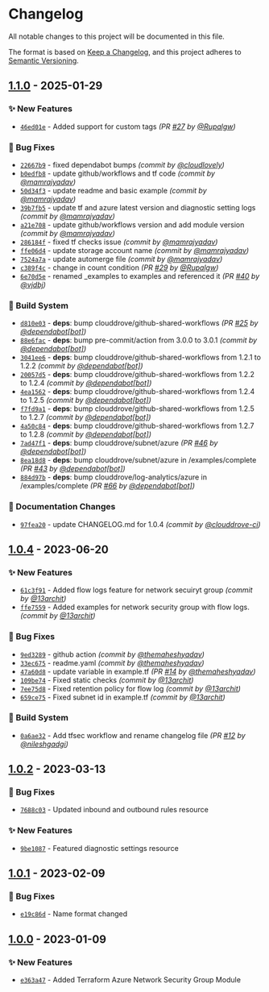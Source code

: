 # Changelog
All notable changes to this project will be documented in this file.

The format is based on [Keep a Changelog](https://keepachangelog.com/en/1.0.0/),
and this project adheres to [Semantic Versioning](https://semver.org/spec/v2.0.0.html).

## [1.1.0] - 2025-01-29
### :sparkles: New Features
- [`46ed01e`](https://github.com/clouddrove/terraform-azure-network-security-group/commit/46ed01e67e50e9ed0d5084f98ee24aebf8762342) - Added support for custom tags *(PR [#27](https://github.com/clouddrove/terraform-azure-network-security-group/pull/27) by [@Rupalgw](https://github.com/Rupalgw))*

### :bug: Bug Fixes
- [`22667b9`](https://github.com/clouddrove/terraform-azure-network-security-group/commit/22667b996eaf91cac85dd9f1921220393d61d323) - fixed dependabot bumps *(commit by [@cloudlovely](https://github.com/cloudlovely))*
- [`b0edfb8`](https://github.com/clouddrove/terraform-azure-network-security-group/commit/b0edfb857cb624040545b2becfe3be3bb82458b3) - update github/workflows and tf code *(commit by [@mamrajyadav](https://github.com/mamrajyadav))*
- [`50d34f3`](https://github.com/clouddrove/terraform-azure-network-security-group/commit/50d34f326beca879bc5e88d88f92d2765d0093d3) - update readme and basic example *(commit by [@mamrajyadav](https://github.com/mamrajyadav))*
- [`39b7fb5`](https://github.com/clouddrove/terraform-azure-network-security-group/commit/39b7fb56cc46d8be55483b02814fa6d83d20f4d9) - update tf and azure latest version and diagnostic setting logs *(commit by [@mamrajyadav](https://github.com/mamrajyadav))*
- [`a21e708`](https://github.com/clouddrove/terraform-azure-network-security-group/commit/a21e7082fd845e3fdec5a0fa68f225cc198367fb) - update github/workflows version and add module version *(commit by [@mamrajyadav](https://github.com/mamrajyadav))*
- [`286184f`](https://github.com/clouddrove/terraform-azure-network-security-group/commit/286184f96432b9036d50bc1c26a1684cbea15ab8) - fixed tf checks issue *(commit by [@mamrajyadav](https://github.com/mamrajyadav))*
- [`ffe06d4`](https://github.com/clouddrove/terraform-azure-network-security-group/commit/ffe06d40af8b16f85b370de2979d44220840ae6a) - update storage account name *(commit by [@mamrajyadav](https://github.com/mamrajyadav))*
- [`7524a7a`](https://github.com/clouddrove/terraform-azure-network-security-group/commit/7524a7a3a92cd9ff380b54a11a805184e8df1311) - update automerge file *(commit by [@mamrajyadav](https://github.com/mamrajyadav))*
- [`c389f4c`](https://github.com/clouddrove/terraform-azure-network-security-group/commit/c389f4c117c7c301fa2021ef443a467e1a6e56c7) - change in count condition *(PR [#29](https://github.com/clouddrove/terraform-azure-network-security-group/pull/29) by [@Rupalgw](https://github.com/Rupalgw))*
- [`6e70d5e`](https://github.com/clouddrove/terraform-azure-network-security-group/commit/6e70d5e5ec86d785e5a2bc12edc012015af40e77) - renamed _examples to examples and referenced it *(PR [#40](https://github.com/clouddrove/terraform-azure-network-security-group/pull/40) by [@vjdbj](https://github.com/vjdbj))*

### :construction_worker: Build System
- [`d810e03`](https://github.com/clouddrove/terraform-azure-network-security-group/commit/d810e03b1c2920f4b1a8d5103e73555aa6e1ad97) - **deps**: bump clouddrove/github-shared-workflows *(PR [#25](https://github.com/clouddrove/terraform-azure-network-security-group/pull/25) by [@dependabot[bot]](https://github.com/apps/dependabot))*
- [`88e6fac`](https://github.com/clouddrove/terraform-azure-network-security-group/commit/88e6fac09330e3458a65ffa212fd441118789f3c) - **deps**: bump pre-commit/action from 3.0.0 to 3.0.1 *(commit by [@dependabot[bot]](https://github.com/apps/dependabot))*
- [`3041ee6`](https://github.com/clouddrove/terraform-azure-network-security-group/commit/3041ee6d6ed556ee57555bac26228e21c41092a9) - **deps**: bump clouddrove/github-shared-workflows from 1.2.1 to 1.2.2 *(commit by [@dependabot[bot]](https://github.com/apps/dependabot))*
- [`20057d5`](https://github.com/clouddrove/terraform-azure-network-security-group/commit/20057d5cac42a3a3a8329f626f6909b7f865deb4) - **deps**: bump clouddrove/github-shared-workflows from 1.2.2 to 1.2.4 *(commit by [@dependabot[bot]](https://github.com/apps/dependabot))*
- [`4ea1562`](https://github.com/clouddrove/terraform-azure-network-security-group/commit/4ea15624dba4634d16d030057a7f7fcae7925879) - **deps**: bump clouddrove/github-shared-workflows from 1.2.4 to 1.2.5 *(commit by [@dependabot[bot]](https://github.com/apps/dependabot))*
- [`f7fd9a1`](https://github.com/clouddrove/terraform-azure-network-security-group/commit/f7fd9a1e4d4c7ef1195e7b0316add474c24a194a) - **deps**: bump clouddrove/github-shared-workflows from 1.2.5 to 1.2.7 *(commit by [@dependabot[bot]](https://github.com/apps/dependabot))*
- [`4a50c84`](https://github.com/clouddrove/terraform-azure-network-security-group/commit/4a50c84c46c1016e74189a21105ebfb2879ea9c8) - **deps**: bump clouddrove/github-shared-workflows from 1.2.7 to 1.2.8 *(commit by [@dependabot[bot]](https://github.com/apps/dependabot))*
- [`7ad47f1`](https://github.com/clouddrove/terraform-azure-network-security-group/commit/7ad47f1f3187143b11837ccedc2c1015d8b52369) - **deps**: bump clouddrove/subnet/azure *(PR [#46](https://github.com/clouddrove/terraform-azure-network-security-group/pull/46) by [@dependabot[bot]](https://github.com/apps/dependabot))*
- [`8ea18d8`](https://github.com/clouddrove/terraform-azure-network-security-group/commit/8ea18d8abbd211a8a87bde4f5351d8f60c4ce936) - **deps**: bump clouddrove/subnet/azure in /examples/complete *(PR [#43](https://github.com/clouddrove/terraform-azure-network-security-group/pull/43) by [@dependabot[bot]](https://github.com/apps/dependabot))*
- [`884d97b`](https://github.com/clouddrove/terraform-azure-network-security-group/commit/884d97b316f8e8af1a2a7f82aa6dc8cfb264043c) - **deps**: bump clouddrove/log-analytics/azure in /examples/complete *(PR [#66](https://github.com/clouddrove/terraform-azure-network-security-group/pull/66) by [@dependabot[bot]](https://github.com/apps/dependabot))*

### :memo: Documentation Changes
- [`97fea20`](https://github.com/clouddrove/terraform-azure-network-security-group/commit/97fea20d68b0151087f12890c3cedac806cb9823) - update CHANGELOG.md for 1.0.4 *(commit by [@clouddrove-ci](https://github.com/clouddrove-ci))*


## [1.0.4] - 2023-06-20
### :sparkles: New Features
- [`61c3f91`](https://github.com/clouddrove/terraform-azure-network-security-group/commit/61c3f91225b7015fcd1e54252d80a19fb23f4ca9) - Added flow logs feature for network secuiryt group *(commit by [@13archit](https://github.com/13archit))*
- [`ffe7559`](https://github.com/clouddrove/terraform-azure-network-security-group/commit/ffe75594df76a85f5048f4a8e81b8e57d68f22b3) - Added examples for network security group with flow logs. *(commit by [@13archit](https://github.com/13archit))*

### :bug: Bug Fixes
- [`9ed3289`](https://github.com/clouddrove/terraform-azure-network-security-group/commit/9ed3289b8284e0df8936c368945e1d40ba897a63) - github action *(commit by [@themaheshyadav](https://github.com/themaheshyadav))*
- [`33ec675`](https://github.com/clouddrove/terraform-azure-network-security-group/commit/33ec6753877c8b8b432bb711f13b2f1b5d7ddda9) - readme.yaml *(commit by [@themaheshyadav](https://github.com/themaheshyadav))*
- [`47a60d8`](https://github.com/clouddrove/terraform-azure-network-security-group/commit/47a60d803bfde82cd38dabd5ab474e40bf63bace) - update variable in example.tf *(PR [#14](https://github.com/clouddrove/terraform-azure-network-security-group/pull/14) by [@themaheshyadav](https://github.com/themaheshyadav))*
- [`109be74`](https://github.com/clouddrove/terraform-azure-network-security-group/commit/109be74631b380c1af7ed1ba4f204a66c6986041) - Fixed static checks *(commit by [@13archit](https://github.com/13archit))*
- [`7ee75d8`](https://github.com/clouddrove/terraform-azure-network-security-group/commit/7ee75d8f69a828c5ea0085229fd9c7166e6202ec) - Fixed retention policy for flow log *(commit by [@13archit](https://github.com/13archit))*
- [`659ce75`](https://github.com/clouddrove/terraform-azure-network-security-group/commit/659ce7528e51bf7eb03be269d27b8d4d87c3f375) - Fixed subnet id in example.tf *(commit by [@13archit](https://github.com/13archit))*

### :construction_worker: Build System
- [`0a6ae32`](https://github.com/clouddrove/terraform-azure-network-security-group/commit/0a6ae32c4acd67e6e7698005c4608127047b0641) - Add tfsec workflow and rename changelog file *(PR [#12](https://github.com/clouddrove/terraform-azure-network-security-group/pull/12) by [@nileshgadgi](https://github.com/nileshgadgi))*


## [1.0.2] - 2023-03-13
### :bug: Bug Fixes
- [`7688c03`](https://github.com/clouddrove/terraform-azure-network-security-group/commit/7688c0369ab9d520bd0024b40c54b4756a72c390) - Updated inbound and outbound rules resource

### :sparkles: New Features
- [`9be1087`](https://github.com/clouddrove/terraform-azure-network-security-group/commit/9be1087d4523b29bda3597d068a050fd66add0a3) - Featured diagnostic settings resource

## [1.0.1] - 2023-02-09
### :bug: Bug Fixes
- [`e19c86d`](https://github.com/clouddrove/terraform-azure-network-security-group/commit/e19c86dc435cd07c1cf3addddb52bec6ea03a1ee) - Name format changed

## [1.0.0] - 2023-01-09
### :sparkles: New Features
- [`e363a47`](https://github.com/clouddrove/terraform-azure-network-security-group/commit/e363a47f4e5e33a42621811fb27e1a36533c873d) - Added Terraform Azure Network Security Group Module


[1.0.0]: https://github.com/clouddrove/terraform-azure-network-security-group/compare/1.0.0...master
[1.0.1]: https://github.com/clouddrove/terraform-azure-network-security-group/compare/1.0.0...1.0.1
[1.0.2]: https://github.com/clouddrove/terraform-azure-network-security-group/compare/1.0.1...1.0.2

[1.0.4]: https://github.com/clouddrove/terraform-azure-network-security-group/compare/1.0.3...1.0.4
[1.1.0]: https://github.com/clouddrove/terraform-azure-network-security-group/compare/1.0.4...1.1.0
